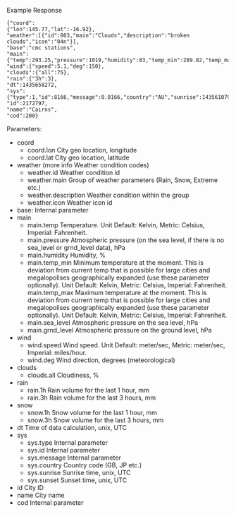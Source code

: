 Example Response
```
{"coord":
{"lon":145.77,"lat":-16.92},
"weather":[{"id":803,"main":"Clouds","description":"broken clouds","icon":"04n"}],
"base":"cmc stations",
"main":{"temp":293.25,"pressure":1019,"humidity":83,"temp_min":289.82,"temp_max":295.37},
"wind":{"speed":5.1,"deg":150},
"clouds":{"all":75},
"rain":{"3h":3},
"dt":1435658272,
"sys":{"type":1,"id":8166,"message":0.0166,"country":"AU","sunrise":1435610796,"sunset":1435650870},
"id":2172797,
"name":"Cairns",
"cod":200}

```
Parameters:
* coord
	* coord.lon City geo location, longitude
	* coord.lat City geo location, latitude
* weather (more info Weather condition codes)
	* weather.id Weather condition id
	* weather.main Group of weather parameters (Rain, Snow, Extreme etc.)
	* weather.description Weather condition within the group
	* weather.icon Weather icon id
* base: Internal parameter
* main
	* main.temp Temperature. Unit Default: Kelvin, Metric: Celsius, Imperial: Fahrenheit.
	* main.pressure Atmospheric pressure (on the sea level, if there is no sea_level or grnd_level data), hPa
	* main.humidity Humidity, %
	* main.temp_min Minimum temperature at the moment. This is deviation from current temp that is possible for large cities and megalopolises geographically expanded (use these parameter optionally). Unit Default: Kelvin, Metric: Celsius, Imperial: Fahrenheit.
	main.temp_max Maximum temperature at the moment. This is deviation from current temp that is possible for large cities and megalopolises geographically expanded (use these parameter optionally). Unit Default: Kelvin, Metric: Celsius, Imperial: Fahrenheit.
	* main.sea_level Atmospheric pressure on the sea level, hPa
	* main.grnd_level Atmospheric pressure on the ground level, hPa
* wind
	* wind.speed Wind speed. Unit Default: meter/sec, Metric: meter/sec, Imperial: miles/hour.
	* wind.deg Wind direction, degrees (meteorological)
* clouds
	* clouds.all Cloudiness, %
* rain
	* rain.1h Rain volume for the last 1 hour, mm
	* rain.3h Rain volume for the last 3 hours, mm
* snow
	* snow.1h Snow volume for the last 1 hour, mm
	* snow.3h Snow volume for the last 3 hours, mm
* dt Time of data calculation, unix, UTC
* sys
	* sys.type Internal parameter
	* sys.id Internal parameter
	* sys.message Internal parameter
	* sys.country Country code (GB, JP etc.)
	* sys.sunrise Sunrise time, unix, UTC
	* sys.sunset Sunset time, unix, UTC
* id City ID
* name City name
* cod Internal parameter